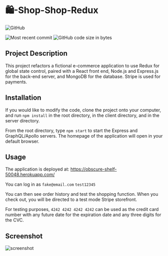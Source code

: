 # 🛍️-Shop-Shop-Redux

  ![GitHub](https://img.shields.io/github/license/kpehl/shop-shop-redux?style=plastic)
  
  ![Most recent commit](https://img.shields.io/github/last-commit/kpehl/shop-shop-redux)
  ![GitHub code size in bytes](https://img.shields.io/github/languages/code-size/kpehl/shop-shop-redux)

## Project Description
This project refactors a fictional e-commerce application to use Redux for global state control, paired with a React front end, Node.js and Express.js for the back-end server, and MongoDB for the database. Stripe is used for payments.  

## Installation
If you would like to modify the code, clone the project onto your computer, and run `npm install` in the root directory, in the client directory, and in the server directory.

From the root directory, type `npm start` to start the Express and GraphQL/Apollo servers. The homepage of the application will open in your default browser.

## Usage
The application is deployed at: https://obscure-shelf-50048.herokuapp.com/ 

You can log in as 
`fake@email.com`
`test12345`

You can then see order history and test the shopping function. When you check out, you will be directed to a test mode Stripe storefront.

For testing purposes, `4242 4242 4242 4242` can be used as the credit card number with any future date for the expiration date and any three digits for the CVC.

## Screenshot
![screenshot](shop-shop-screenshot.png)
